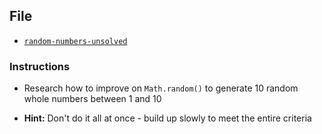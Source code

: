 ## File

* [`random-numbers-unsolved`](Unsolved/random-numbers-unsolved.html)

### Instructions

* Research how to improve on `Math.random()` to generate 10 random whole numbers between 1 and 10

* **Hint:** Don't do it all at once - build up slowly to meet the entire criteria